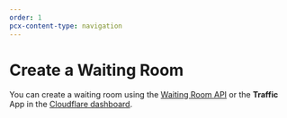 ```yaml
---
order: 1
pcx-content-type: navigation
---
```


# Create a Waiting Room

You can create a waiting room using the [Waiting Room API](/how-to/create-waiting-room/create-waiting-room-api/) or the **Traffic** App in the [Cloudflare dashboard](/how-to/create-waiting-room/create-waiting-room-dashboard/).
